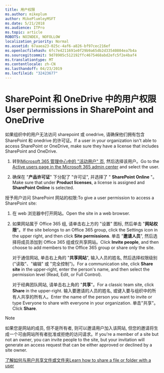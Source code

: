 ```yaml
---
title: 用户权限
ms.author: mikeplum
author: MikePlumleyMSFT
ms.date: 5/21/2018
ms.audience: ITPro
ms.topic: article
ROBOTS: NOINDEX, NOFOLLOW
localization_priority: Normal
ms.assetid: 67aaea23-025c-4af6-a826-bf97cec216ef
ms.openlocfilehash: 6fc7e4211691e0f29b9a65db2d33540804ea7b4a
ms.sourcegitcommit: 9d78905c512192ffc4675468abd2efc5f2e4baf4
ms.translationtype: MT
ms.contentlocale: zh-CN
ms.lasthandoff: 04/23/2019
ms.locfileid: "32423677"
---
```

# <a name="user-permissions-in-sharepoint-and-onedrive"></a><span data-ttu-id="a4f7b-102">SharePoint 和 OneDrive 中的用户权限</span><span class="sxs-lookup"><span data-stu-id="a4f7b-102">User permissions in SharePoint and OneDrive</span></span>

<span data-ttu-id="a4f7b-103">如果组织中的用户无法访问 sharepoint 或 onedrive, 请确保他们拥有包含 SharePoint 和 onedrive 的许可证。</span><span class="sxs-lookup"><span data-stu-id="a4f7b-103">If a user in your organization isn't able to access SharePoint or OneDrive, make sure they have a license that includes SharePoint and OneDrive.</span></span> 
  
1. <span data-ttu-id="a4f7b-104">转到[Microsoft 365 管理中心中的 "活动用户" 页](https://portal.office.com/adminportal/home#/users), 然后选择该用户。</span><span class="sxs-lookup"><span data-stu-id="a4f7b-104">Go to the [Active users page in the Microsoft 365 admin center](https://portal.office.com/adminportal/home#/users) and select the user.</span></span> 
    
2. <span data-ttu-id="a4f7b-105">确保在 "**产品许可证**" 下分配了 "许可证", 并选择了 " **SharePoint Online** "。</span><span class="sxs-lookup"><span data-stu-id="a4f7b-105">Make sure that under **Product licenses**, a license is assigned and **SharePoint Online** is selected.</span></span> 
    
 <span data-ttu-id="a4f7b-106">授予用户访问 SharePoint 网站的权限:</span><span class="sxs-lookup"><span data-stu-id="a4f7b-106">To give a user permission to access a SharePoint site:</span></span> 
  
1. <span data-ttu-id="a4f7b-107">在 web 浏览器中打开网站。</span><span class="sxs-lookup"><span data-stu-id="a4f7b-107">Open the site in a web browser.</span></span>
    
2. <span data-ttu-id="a4f7b-108">如果网站属于 Office 365 组, 请单击右上方的 "设置" 图标, 然后单击 "**网站权限**"。</span><span class="sxs-lookup"><span data-stu-id="a4f7b-108">If the site belongs to an Office 365 group, click the Settings icon in the upper right, and then click **Site permissions**.</span></span> <span data-ttu-id="a4f7b-109">单击 "**邀请人员**", 然后选择将成员添加到 Office 365 组或仅共享网站。</span><span class="sxs-lookup"><span data-stu-id="a4f7b-109">Click **Invite people**, and then choose to add members to the Office 365 group or share only the site.</span></span> 
    
    <span data-ttu-id="a4f7b-110">对于通信网站, 单击右上角的 "**共享网站**", 输入人员的姓名, 然后选择权限级别 ("读取"、"编辑" 或 "完全控制")。</span><span class="sxs-lookup"><span data-stu-id="a4f7b-110">For a communication site, click **Share site** in the upper-right, enter the person's name, and then select the permission level (Read, Edit, or Full Control).</span></span> 
    
    <span data-ttu-id="a4f7b-111">对于经典团队网站, 请单击右上角的 "**共享**"。</span><span class="sxs-lookup"><span data-stu-id="a4f7b-111">For a classic team site, click **Share** in the upper-right.</span></span> <span data-ttu-id="a4f7b-112">输入要邀请的人员的姓名, 或键入要与组织中的所有人共享的所有人。</span><span class="sxs-lookup"><span data-stu-id="a4f7b-112">Enter the name of the person you want to invite or type Everyone to share with everyone in your organization.</span></span> <span data-ttu-id="a4f7b-113">单击"共享"。</span><span class="sxs-lookup"><span data-stu-id="a4f7b-113">Click **Share**.</span></span>
    
> [!NOTE]
> <span data-ttu-id="a4f7b-114">如果您是网站的成员, 但不是所有者, 则可以邀请用户加入该网站, 但您的邀请将生成一个可由网站所有者批准或拒绝的访问请求。</span><span class="sxs-lookup"><span data-stu-id="a4f7b-114">If you're a member of a site but not an owner, you can invite people to the site, but your invitation will generate an access request that can be either approved or declined by a site owner.</span></span> 
  
[<span data-ttu-id="a4f7b-115">了解如何与用户共享文件或文件夹</span><span class="sxs-lookup"><span data-stu-id="a4f7b-115">Learn how to share a file or folder with a user</span></span>](https://go.microsoft.com/fwlink/?linkid=533408)
  

